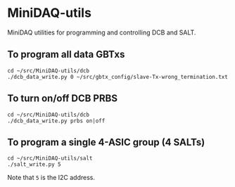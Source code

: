 # MiniDAQ-utils
MiniDAQ utilities for programming and controlling DCB and SALT.

## To program all data GBTxs
```
cd ~/src/MiniDAQ-utils/dcb
./dcb_data_write.py 0 ~/src/gbtx_config/slave-Tx-wrong_termination.txt
```

## To turn on/off DCB PRBS
```
cd ~/src/MiniDAQ-utils/dcb
./dcb_data_write.py prbs on|off
```

## To program a single 4-ASIC group (4 SALTs)
```
cd ~/src/MiniDAQ-utils/salt
./salt_write.py 5
```

Note that `5` is the I2C address.
